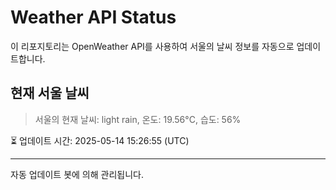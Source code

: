 
# Weather API Status

이 리포지토리는 OpenWeather API를 사용하여 서울의 날씨 정보를 자동으로 업데이트합니다.

## 현재 서울 날씨
> 서울의 현재 날씨: light rain, 온도: 19.56°C, 습도: 56%

⏳ 업데이트 시간: 2025-05-14 15:26:55 (UTC)

---
자동 업데이트 봇에 의해 관리됩니다.
